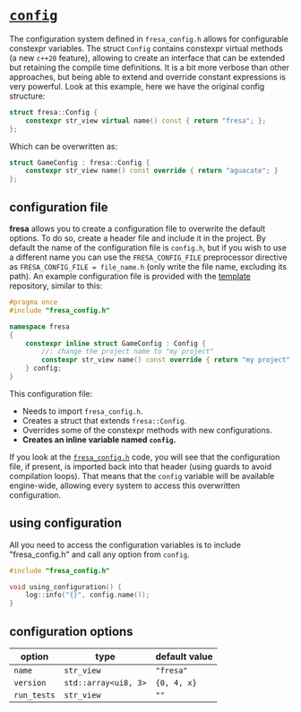 # [`config`](https://github.com/josekoalas/fresa/blob/main/core/fresa_config.h)

The configuration system defined in `fresa_config.h` allows for configurable constexpr variables. The struct `Config` contains constexpr virtual methods (a new `c++20` feature), allowing to create an interface that can be extended but retaining the compile time definitions. It is a bit more verbose than other approaches, but being able to extend and override constant expressions is very powerful. Look at this example, here we have the original config structure:

```cpp
struct fresa::Config {
    constexpr str_view virtual name() const { return "fresa"; };
};
```

Which can be overwritten as:

```cpp
struct GameConfig : fresa::Config {
    constexpr str_view name() const override { return "aguacate"; }
};
```

## configuration file

**fresa** allows you to create a configuration file to overwrite the default options. To do so, create a header file and include it in the project. By default the name of the configuration file is `config.h`, but if you wish to use a different name you can use the `FRESA_CONFIG_FILE` preprocessor directive as `FRESA_CONFIG_FILE = file_name.h` (only write the file name, excluding its path). An example configuration file is provided with the [template](https://github.com/josekoalas/aguacate) repository, similar to this:

```cpp title="config.h"
#pragma once
#include "fresa_config.h"

namespace fresa
{
    constexpr inline struct GameConfig : Config {
        //: change the project name to "my project"
        constexpr str_view name() const override { return "my project"; }
    } config;
}
```

This configuration file:

- Needs to import `fresa_config.h`.
- Creates a struct that extends `fresa::Config`.
- Overrides some of the constexpr methods with new configurations.
- **Creates an inline variable named `config`.**

If you look at the [`fresa_config.h`](https://github.com/josekoalas/fresa/blob/main/core/fresa_config.h) code, you will see that the configuration file, if present, is imported back into that header (using guards to avoid compilation loops). That means that the `config` variable will be available engine-wide, allowing every system to access this overwritten configuration.

## using configuration

All you need to access the configuration variables is to include "fresa_config.h" and call any option from `config`.

```cpp
#include "fresa_config.h"

void using_configuration() {
    log::info("{}", config.name());
}
```

## configuration options

| option | type | default value |
|---|---|---|
| `name` | `str_view` | `"fresa"` |
| `version` | `std::array<ui8, 3>` | `{0, 4, x}` |
| `run_tests` | `str_view` | `""` |